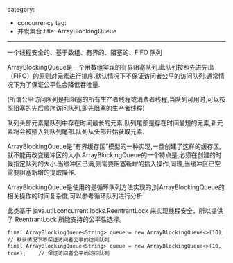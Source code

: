 ﻿category: 
- concurrency
tag:
- 并发集合
title: ArrayBlockingQueue
---
一个线程安全的、基于数组、有界的、阻塞的、FIFO 队列

ArrayBlockingQueue是一个用数组实现的有界阻塞队列.此队列按照先进先出（FIFO）的原则对元素进行排序.默认情况下不保证访问者公平的访问队列.通常情况下为了保证公平性会降低吞吐量.

(所谓公平访问队列是指阻塞的所有生产者线程或消费者线程,当队列可用时,可以按照阻塞的先后顺序访问队列,即先阻塞的生产者线程)

队列头部元素是队列中存在时间最长的元素,队列尾部是存在时间最短的元素,新元素将会被插入到队列尾部.队列从头部开始获取元素.

ArrayBlockingQueue是“有界缓存区”模型的一种实现,一旦创建了这样的缓存区,就不能再改变缓冲区的大小.ArrayBlockingQueue的一个特点是,必须在创建的时候指定队列的大小.当缓冲区已满,则需要阻塞新增的插入操作,同理,当缓冲区已空需要阻塞新增的提取操作.

ArrayBlockingQueue是使用的是循环队列方法实现的,对ArrayBlockingQueue的相关操作的时间复杂度,可以参考循环队列进行分析

此类基于 java.util.concurrent.locks.ReentrantLock 来实现线程安全，所以提供了 ReentrantLock 所能支持的公平性选择。

```
final ArrayBlockingQueue<String> queue = new ArrayBlockingQueue<>(10);	// 默认情况下不保证访问者公平的访问队列
final ArrayBlockingQueue<String> queue = new ArrayBlockingQueue<>(10, true);	// 保证访问者公平的访问队列
```